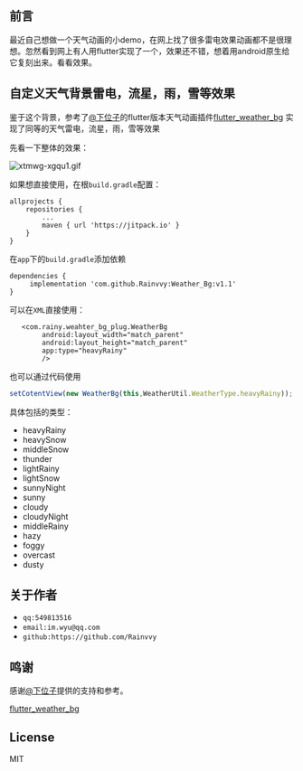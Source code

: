 ## 前言

最近自己想做一个天气动画的小demo，在网上找了很多雷电效果动画都不是很理想。忽然看到网上有人用flutter实现了一个，效果还不错，想着用android原生给它复刻出来。看看效果。

## 自定义天气背景雷电，流星，雨，雪等效果

鉴于这个背景，参考了[@下位子](https://github.com/xiaweizi)的flutter版本天气动画插件[flutter_weather_bg](https://github.com/xiaweizi/flutter_weather_bg)
实现了同等的天气雷电，流星，雨，雪等效果

先看一下整体的效果：

![xtmwg-xgqu1.gif](https://upload-images.jianshu.io/upload_images/19328990-c390adb622287580.gif?imageMogr2/auto-orient/strip)

如果想直接使用，在根`build.gradle`配置：

	allprojects {
		repositories {
			...
			maven { url 'https://jitpack.io' }
		}
	}

在`app`下的`build.gradle`添加依赖

	dependencies {
		 implementation 'com.github.Rainvvy:Weather_Bg:v1.1'
	}

可以在`XML`直接使用：

       <com.rainy.weahter_bg_plug.WeatherBg
            android:layout_width="match_parent"
            android:layout_height="match_parent"
            app:type="heavyRainy"
            />

也可以通过代码使用
  ```javascript
  setCotentView(new WeatherBg(this,WeatherUtil.WeatherType.heavyRainy));
  ```
具体包括的类型：
- heavyRainy
- heavySnow
- middleSnow
- thunder
- lightRainy
- lightSnow
- sunnyNight
- sunny
- cloudy
- cloudyNight
- middleRainy
- hazy
- foggy
- overcast
- dusty
## 关于作者
- `qq:549813516`
- `email:im.wyu@qq.com`
- `github:https://github.com/Rainvvy`

## 鸣谢

感谢[@下位子](https://github.com/xiaweizi)提供的支持和参考。

[flutter_weather_bg](https://github.com/xiaweizi/flutter_weather_bg)

## License

MIT

